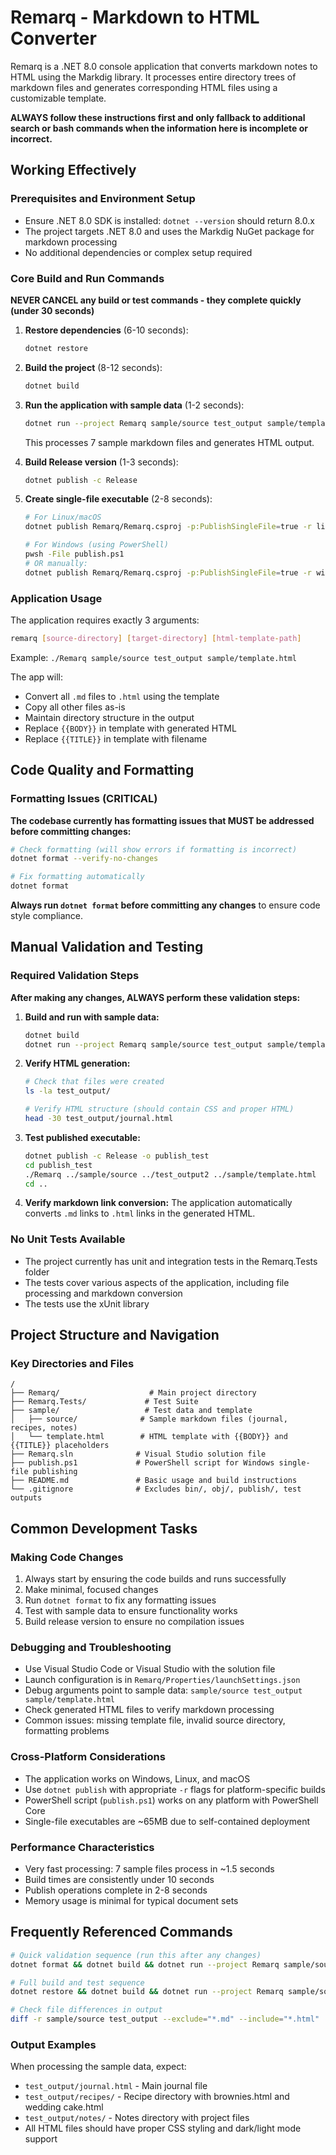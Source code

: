 # Remarq - Markdown to HTML Converter

Remarq is a .NET 8.0 console application that converts markdown notes to HTML using the Markdig library. It processes entire directory trees of markdown files and generates corresponding HTML files using a customizable template.

**ALWAYS follow these instructions first and only fallback to additional search or bash commands when the information here is incomplete or incorrect.**

## Working Effectively

### Prerequisites and Environment Setup
- Ensure .NET 8.0 SDK is installed: `dotnet --version` should return 8.0.x
- The project targets .NET 8.0 and uses the Markdig NuGet package for markdown processing
- No additional dependencies or complex setup required

### Core Build and Run Commands
**NEVER CANCEL any build or test commands - they complete quickly (under 30 seconds)**

1. **Restore dependencies** (6-10 seconds):
   ```bash
   dotnet restore
   ```

2. **Build the project** (8-12 seconds):
   ```bash
   dotnet build
   ```

3. **Run the application with sample data** (1-2 seconds):
   ```bash
   dotnet run --project Remarq sample/source test_output sample/template.html
   ```
   This processes 7 sample markdown files and generates HTML output.

4. **Build Release version** (1-3 seconds):
   ```bash
   dotnet publish -c Release
   ```

5. **Create single-file executable** (2-8 seconds):
   ```bash
   # For Linux/macOS
   dotnet publish Remarq/Remarq.csproj -p:PublishSingleFile=true -r linux-x64 -c Release --self-contained true -o publish_linux -f net8.0

   # For Windows (using PowerShell)
   pwsh -File publish.ps1
   # OR manually:
   dotnet publish Remarq/Remarq.csproj -p:PublishSingleFile=true -r win-x64 -c Release --self-contained true -o publish -f net8.0
   ```

### Application Usage
The application requires exactly 3 arguments:
```bash
remarq [source-directory] [target-directory] [html-template-path]
```

Example: `./Remarq sample/source test_output sample/template.html`

The app will:
- Convert all `.md` files to `.html` using the template
- Copy all other files as-is
- Maintain directory structure in the output
- Replace `{{BODY}}` in template with generated HTML
- Replace `{{TITLE}}` in template with filename

## Code Quality and Formatting

### Formatting Issues (CRITICAL)
**The codebase currently has formatting issues that MUST be addressed before committing changes:**

```bash
# Check formatting (will show errors if formatting is incorrect)
dotnet format --verify-no-changes

# Fix formatting automatically
dotnet format
```

**Always run `dotnet format` before committing any changes** to ensure code style compliance.

## Manual Validation and Testing

### Required Validation Steps
**After making any changes, ALWAYS perform these validation steps:**

1. **Build and run with sample data:**
   ```bash
   dotnet build
   dotnet run --project Remarq sample/source test_output sample/template.html
   ```

2. **Verify HTML generation:**
   ```bash
   # Check that files were created
   ls -la test_output/

   # Verify HTML structure (should contain CSS and proper HTML)
   head -30 test_output/journal.html
   ```

3. **Test published executable:**
   ```bash
   dotnet publish -c Release -o publish_test
   cd publish_test
   ./Remarq ../sample/source ../test_output2 ../sample/template.html
   cd ..
   ```

4. **Verify markdown link conversion:**
   The application automatically converts `.md` links to `.html` links in the generated HTML.

### No Unit Tests Available
- The project currently has unit and integration tests in the Remarq.Tests folder
- The tests cover various aspects of the application, including file processing and markdown conversion
- The tests use the xUnit library

## Project Structure and Navigation

### Key Directories and Files
```
/
├── Remarq/                    # Main project directory
├── Remarq.Tests/             # Test Suite
├── sample/                   # Test data and template
│   ├── source/              # Sample markdown files (journal, recipes, notes)
│   └── template.html        # HTML template with {{BODY}} and {{TITLE}} placeholders
├── Remarq.sln              # Visual Studio solution file
├── publish.ps1             # PowerShell script for Windows single-file publishing
├── README.md               # Basic usage and build instructions
└── .gitignore              # Excludes bin/, obj/, publish/, test outputs
```

## Common Development Tasks

### Making Code Changes
1. Always start by ensuring the code builds and runs successfully
2. Make minimal, focused changes
3. Run `dotnet format` to fix any formatting issues
4. Test with sample data to ensure functionality works
5. Build release version to ensure no compilation issues

### Debugging and Troubleshooting
- Use Visual Studio Code or Visual Studio with the solution file
- Launch configuration is in `Remarq/Properties/launchSettings.json`
- Debug arguments point to sample data: `sample/source test_output sample/template.html`
- Check generated HTML files to verify markdown processing
- Common issues: missing template file, invalid source directory, formatting problems

### Cross-Platform Considerations
- The application works on Windows, Linux, and macOS
- Use `dotnet publish` with appropriate `-r` flags for platform-specific builds
- PowerShell script (`publish.ps1`) works on any platform with PowerShell Core
- Single-file executables are ~65MB due to self-contained deployment

### Performance Characteristics
- Very fast processing: 7 sample files process in ~1.5 seconds
- Build times are consistently under 10 seconds
- Publish operations complete in 2-8 seconds
- Memory usage is minimal for typical document sets

## Frequently Referenced Commands

```bash
# Quick validation sequence (run this after any changes)
dotnet format && dotnet build && dotnet run --project Remarq sample/source test_output sample/template.html

# Full build and test sequence
dotnet restore && dotnet build && dotnet run --project Remarq sample/source test_output sample/template.html && ls -la test_output/

# Check file differences in output
diff -r sample/source test_output --exclude="*.md" --include="*.html"
```

### Output Examples
When processing the sample data, expect:
- `test_output/journal.html` - Main journal file
- `test_output/recipes/` - Recipe directory with brownies.html and wedding cake.html  
- `test_output/notes/` - Notes directory with project files
- All HTML files should have proper CSS styling and dark/light mode support